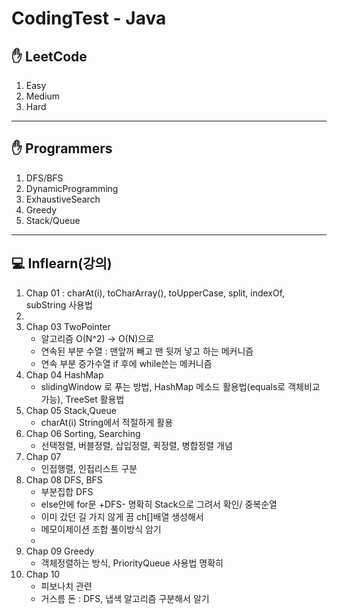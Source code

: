 # CodingTest - Java

## ✋ LeetCode
1. Easy
2. Medium
3. Hard
***

## ✋ Programmers
1. DFS/BFS
2. DynamicProgramming
3. ExhaustiveSearch
4. Greedy
5. Stack/Queue
***

## 💻 Inflearn(강의)
1. Chap 01 : charAt(i), toCharArray(), toUpperCase, split, indexOf, subString 사용법 
2. 
3. Chap 03 TwoPointer
   * 알고리즘 O(N^2) -> O(N)으로 
   * 연속된 부분 수열 : 맨앞꺼 빼고 맨 뒷꺼 넣고 하는 메커니즘
   * 연속 부분 증가수열 if 후에 while쓴는 메커니즘
4. Chap 04 HashMap
   * slidingWindow 로 푸는 방법, HashMap 메소드 활용법(equals로 객체비교 가능), TreeSet 활용법
5. Chap 05 Stack,Queue 
   * charAt(i) String에서 적절하게 활용
6. Chap 06 Sorting, Searching
   * 선택정렬, 버블정렬, 삽입정렬, 퀵정렬, 병합정렬 개념
7. Chap 07 
   * 인접행렬, 인접리스트 구분  
8. Chap 08 DFS, BFS 
   * 부분집합 DFS 
   * else안에 for문 +DFS- 명확히 Stack으로 그려서 확인/ 중복순열
   * 이미 갔던 길 가지 않게 끔 ch[]배열 생성해서
   * 메모이제이션 조합 풀이방식 암기 
   * 
9. Chap 09 Greedy  
   * 객체정렬하는 방식, PriorityQueue 사용법 명확히 
10. Chap 10
    * 피보나치 관련
    * 거스름 돈 : DFS, 냅색 알고리즘 구분해서 알기
